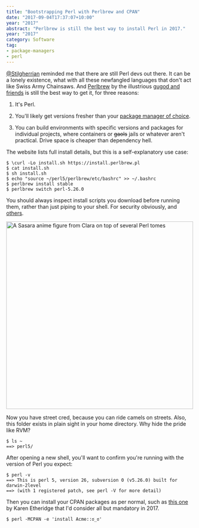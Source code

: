 ```yaml
---
title: "Bootstrapping Perl with Perlbrew and CPAN"
date: "2017-09-04T17:37:07+10:00"
year: "2017"
abstract: "Perlbrew is still the best way to install Perl in 2017."
year: "2017"
category: Software
tag:
- package-managers
- perl
---
```

[@Stilgherrian] reminded me that there are still Perl devs out there. It can be a lonely existence, what with all these newfangled languages that don't act like Swiss Army Chainsaws. And [Perlbrew] by the illustrious [gugod and friends] is still the best way to get it, for three reasons:

1. It's Perl.

2. You'll likely get versions fresher than your [package manager of choice].

3. You can build environments with specific versions and packages for individual projects, where containers or ~~gaols~~ jails or whatever aren't practical. Drive space is cheaper than dependency hell.

The website lists full install details, but this is a self-explanatory use case:

    $ \curl -Lo install.sh https://install.perlbrew.pl
    $ cat install.sh
    $ sh install.sh
    $ echo "source ~/perl5/perlbrew/etc/bashrc" >> ~/.bashrc
    $ perlbrew install stable
    $ perlbrew switch perl-5.26.0

You should always inspect install scripts you download before running them, rather than just piping to your shell. For security obviously, and [others].

<p><img src="https://c2.staticflickr.com/8/7369/10549087343_e8bd93104a.jpg" srcset="https://c2.staticflickr.com/8/7369/10549087343_e8bd93104a.jpg 1x, https://c2.staticflickr.com/8/7369/10549087343_e8bd93104a_b.jpg 2x" alt="A Sasara anime figure from Clara on top of several Perl tomes" style="width:500px" /></p>

Now you have street cred, because you can ride camels on streets. Also, this folder exists in plain sight in your home directory. Why hide the pride like RVM?

    $ ls ~
    ==> perl5/

After opening a new shell, you'll want to confirm you're running with the version of Perl you expect:

    $ perl -v
    ==> This is perl 5, version 26, subversion 0 (v5.26.0) built for darwin-2level
    ==> (with 1 registered patch, see perl -V for more detail)

Then you can install your CPAN packages as per normal, such as [this one] by Karen Etheridge that I'd consider all but mandatory in 2017.

    $ perl -MCPAN -e 'install Acme::ಠ_ಠ'

[@Stilgherrian]: https://twitter.com/stilgherrian/status/904483298998550528
[Perlbrew]: http://perlbrew.pl
[gugod and friends]: https://github.com/gugod/App-perlbrew/graphs/contributors
[package manager of choice]: https://www.youtube.com/watch?v=wCDIYvFmgW8
[others]: https://www.seancassidy.me/dont-pipe-to-your-shell.html "Sean Cassidy: Don't Pipe to your Shell"
[this one]: https://metacpan.org/pod/distribution/Acme-LookOfDisapproval/lib/Acme/o_o.pm "meta::cpan - Acme-LookOfDisapproval"

